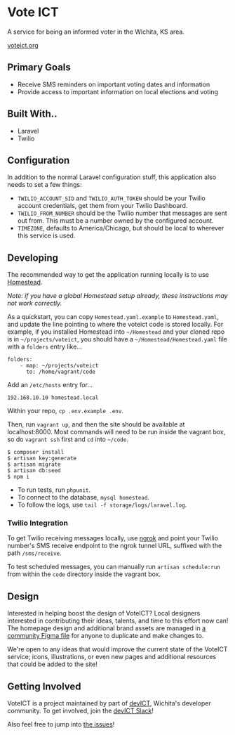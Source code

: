 # Vote ICT

A service for being an informed voter in the Wichita, KS area.

[voteict.org](https://www.voteict.org)

## Primary Goals

- Receive SMS reminders on important voting dates and information
- Provide access to important information on local elections and voting

## Built With..

- Laravel
- Twilio

## Configuration

In addition to the normal Laravel configuration stuff, this application also
needs to set a few things:

- `TWILIO_ACCOUNT_SID` and `TWILIO_AUTH_TOKEN` should be your Twilio account
  credentials, get them from your Twilio Dashboard.
- `TWILIO_FROM_NUMBER` should be the Twilio number that messages are sent out
  from. This must be a number owned by the configured account.
- `TIMEZONE`, defaults to America/Chicago, but should be local to wherever this
  service is used.

## Developing

The recommended way to get the application running locally is to use [Homestead](https://laravel.com/docs/5.6/homestead).

_Note: if you have a global Homestead setup already, these instructions may not
work correctly._

As a quickstart, you can copy `Homestead.yaml.example` to `Homestead.yaml`, and
update the line pointing to where the voteict code is stored locally. For
example, if you installed Homestead into `~/Homestead` and your cloned repo is
in `~/projects/voteict`, you should have a `~/Homestead/Homestead.yaml` file
with a `folders` entry like...

```
folders:
    - map: ~/projects/voteict
      to: /home/vagrant/code
```

Add an `/etc/hosts` entry for...

```
192.168.10.10 homestead.local
```

Within your repo, `cp .env.example .env`.

Then, run `vagrant up`, and then the site should be available at
localhost:8000. Most commands will need to be run inside the vagrant box, so
do `vagrant ssh` first and `cd` into `~/code`.

```
$ composer install
$ artisan key:generate
$ artisan migrate
$ artisan db:seed
$ npm i
```

- To run tests, run `phpunit`.
- To connect to the database, `mysql homestead`.
- To follow the logs, use `tail -f storage/logs/laravel.log`.

### Twilio Integration

To get Twilio receiving messages locally, use [ngrok](https://ngrok.com) and
point your Twilio number's SMS receive endpoint to the ngrok tunnel URL,
suffixed with the path `/sms/receive`.

To test scheduled messages, you can manually run `artisan schedule:run` from
within the `code` directory inside the vagrant box.

## Design

Interested in helping boost the design of VoteICT? Local designers interested in contributing their ideas, talents, and time to this effort now can! The homepage design and additional brand assets are managed in [a community Figma file](https://www.figma.com/c/file/804929533491978159) for anyone to duplicate and make changes to.

We're open to any ideas that would improve the current state of the VoteICT service; icons, illustrations, or even new pages and additional resources that could be added to the site!

## Getting Involved

VoteICT is a project maintained by part of [devICT](https://devict.org),
Wichita's developer community. To get involved, join the [devICT
Slack](https://devict.org/slack)!

Also feel free to jump into [the
issues](https://github.com/devict/voteict/issues)!
